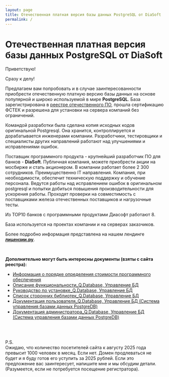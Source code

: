 ```yaml
---
layout: page
title: Отечественная платная версия базы данных PostgreSQL от DiaSoft
permalink: /
---
```


# Отечественная платная версия базы данных PostgreSQL от DiaSoft

Приветствую!

Сразу к делу!

Предлагаем вам попробовать и в случае заинтересованности приобрести отечественную платную версию базы данных на основе популярной и широко используемой в мире <strong>PostgreSQL</strong>. База зарегистрирована в <a href="https://reestr.digital.gov.ru/reestr/1149300/?sphrase_id=4847094">реестре отечественного ПО</a>, прошла сертификацию ФСТЕК и разрешена для установки на сервера компаний без ограничений. 

Командой разработки была сделана копия исходных кодов оригинальной Postgresql. Она хранится, контроллируется и дорабатывается инженерами компании. Разработчики, тестировщики и специалисты других направлений работают над улучшениями и исправлениями ошибок.

Поставщик программного продукта - крупнейший разработчик ПО для банков - <strong>DiaSoft</strong>. Публичная компания, можете приобрести акции на мосбирже и стать акционером. В компании работает более 2 300 сотрудников. Преимущественно IT направления. Компания, при необходимости, обеспечит техническую поддержку и обучение персонала. Ведутся работы над исправлением ошибок в оригинальном postgresql и попытки добиться повышения производительности для ускорения работы. Проходят проверки на совместимость с поставщиками железа отечественных поставщиков и нагрузочные тесты.

Из TOP10 банков с программными продуктами Диасофт работают 8.

База используется на проектах компании и на серверах заказчиков.

Более подробно информация представлена на нашем лендинге <strong><a href="//licenses.ru/software/diasoft/databases/postgresql/">лицензии.ру</a></strong>.

<br/>

**Дополнительно могут быть интересны документы (взяты с сайта реестра):**

* [Информация о порядке определения стоимости программного обеспечения](/files/01-information-about-costs.docx)
* [Описание функциональности_Q.Database, Управление БД](/files/02-product-description.pdf)
* [Руководство по установке_Q.Database, Управление БД](/files/03-installation-guide.pdf)
* [Список сторонних библиотек_Q.Database, Управление БД](/files/04-external-library-list.pdf)
* [Документация пользователя_Q.Database, Управление БД (Система управления базами данных PostgreDB)](/files/05-user-manual-guide.pdf)
* [Документация администратора_Q.Database, Управление БД (Система управления базами данных PostgreDB)](/files/06-admin-manual-guide.pdf)


<br/>
<br/>

P.S.  
Ожидаю, что количество посетителей сайта к августу 2025 года превысит 1000 человек в месяц. Если нет. Домен продлеваться не будет и я буду готов его уступить за 2025 рублей. Если это предложение вас заинтересует, напишите мне и мы обсудим детали. (Разумеется, если не потребуется посещение регистратора).

